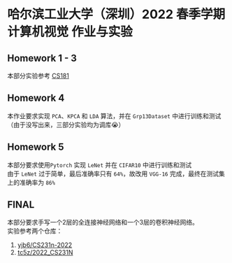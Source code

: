 # 哈尔滨工业大学（深圳）2022 春季学期计算机视觉 作业与实验
## Homework 1 - 3
本部分实验参考 [CS181](http://vision.stanford.edu/teaching/cs131_fall2122/)    
## Homework 4
本作业要求实现 `PCA`、`KPCA` 和 `LDA` 算法，并在 `Grp13Dataset` 中进行训练和测试    
（由于没写出来，三部分实验均为调库😭）    
## Homework 5
本部分要求使用`Pytorch` 实现 `LeNet` 并在 `CIFAR10` 中进行训练和测试     
由于 `LeNet` 过于简单，最后准确率只有 `64%`，故改用 `VGG-16` 完成，最终在测试集上的准确率为 `86%`
## FINAL
本部分要求手写一个2层的全连接神经网络和一个3层的卷积神经网络。      
实验参考两个仓库：
1. [yjb6/CS231n-2022](https://github.com/yjb6/CS231n-2022)
2. [tc5z/2022_CS231N](https://github.com/tc5z/2022_CS231N)
